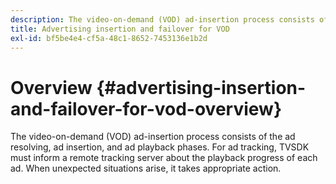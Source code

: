 ```yaml
---
description: The video-on-demand (VOD) ad-insertion process consists of the ad resolving, ad insertion, and ad playback phases. For ad tracking, TVSDK must inform a remote tracking server about the playback progress of each ad. When unexpected situations arise, it takes appropriate action.
title: Advertising insertion and failover for VOD
exl-id: bf5be4e4-cf5a-48c1-8652-7453136e1b2d
---
```

# Overview {#advertising-insertion-and-failover-for-vod-overview}

The video-on-demand (VOD) ad-insertion process consists of the ad resolving, ad insertion, and ad playback phases. For ad tracking, TVSDK must inform a remote tracking server about the playback progress of each ad. When unexpected situations arise, it takes appropriate action.
